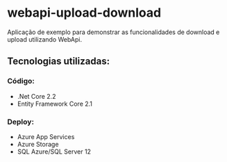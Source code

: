 # webapi-upload-download
Aplicação de exemplo para demonstrar as funcionalidades de download e upload utilizando WebApi.

## Tecnologias utilizadas:
### Código:
- .Net Core 2.2
- Entity Framework Core 2.1

### Deploy:
- Azure App Services
- Azure Storage
- SQL Azure/SQL Server 12
